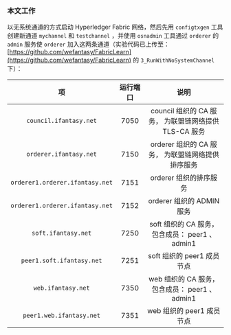 ### 本文工作
以无系统通道的方式启动 Hyperledger Fabric 网络，然后先用 `configtxgen` 工具创建新通道 `mychannel` 和 `testchannel` ，并使用 `osnadmin` 工具通过 `orderer` 的 `admin` 服务使 `orderer` 加入这两条通道（实验代码已上传至：[https://github.com/wefantasy/FabricLearn](https://github.com/wefantasy/FabricLearn) 的 `3_RunWithNoSystemChannel` 下）：  

项    |   运行端口  |  说明
:---: | :---:  | :---:
`council.ifantasy.net` |   7050 |  council 组织的 CA 服务， 为联盟链网络提供 TLS-CA 服务
`orderer.ifantasy.net` |   7150 |  orderer 组织的 CA 服务， 为联盟链网络提供排序服务
`orderer1.orderer.ifantasy.net` |   7151 |  orderer 组织的排序服务
`orderer1.orderer.ifantasy.net` |   7152 |  orderer 组织的 ADMIN 服务
`soft.ifantasy.net` |   7250 |  soft 组织的 CA 服务， 包含成员： peer1 、 admin1
`peer1.soft.ifantasy.net` |   7251 |  soft 组织的 peer1 成员节点
`web.ifantasy.net` |   7350 |  web 组织的 CA 服务， 包含成员： peer1 、 admin1
`peer1.web.ifantasy.net` |   7351 |  web 组织的 peer1 成员节点